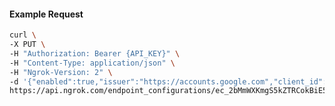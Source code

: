 <!-- Code generated for API Clients. DO NOT EDIT. -->

#### Example Request

```bash
curl \
-X PUT \
-H "Authorization: Bearer {API_KEY}" \
-H "Content-Type: application/json" \
-H "Ngrok-Version: 2" \
-d '{"enabled":true,"issuer":"https://accounts.google.com","client_id":"some-client-id","client_secret":"some-client-secret","scopes":["profile"]}' \
https://api.ngrok.com/endpoint_configurations/ec_2bMmWXKmgS5kZTRCokBiE5Zz1z0/oidc
```

